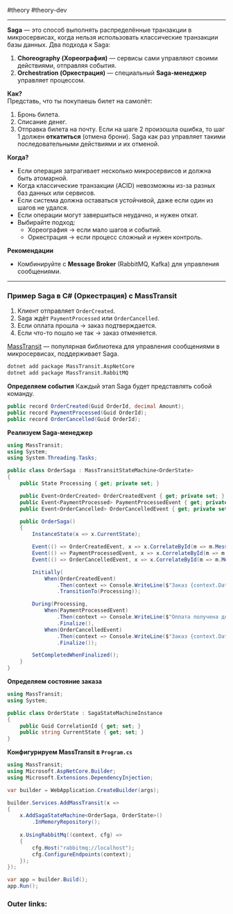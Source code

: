 #theory #theory-dev
 
---
**Saga** — это способ выполнять распределённые транзакции в микросервисах, когда нельзя использовать классические транзакции базы данных.
Два подхода к Saga:
1. **Choreography (Хореография)** — сервисы сами управляют своими действиями, отправляя события.
2. **Orchestration (Оркестрация)** — специальный **Saga-менеджер** управляет процессом.

**Как?**  
Представь, что ты покупаешь билет на самолёт:
1. Бронь билета.
2. Списание денег.
3. Отправка билета на почту.
Если на шаге 2 произошла ошибка, то шаг 1 должен **откатиться** (отмена брони). Saga как раз управляет такими последовательными действиями и их отменой.

**Когда?**
- Если операция затрагивает несколько микросервисов и должна быть атомарной.
- Когда классические транзакции (ACID) невозможны из-за разных баз данных или сервисов.
- Если система должна оставаться устойчивой, даже если один из шагов не удался.
- Если операции могут завершиться неудачно, и нужен откат.
- Выбирайте подход:
    - Хореография → если мало шагов и событий.
    - Оркестрация → если процесс сложный и нужен контроль.

**Рекомендации**
- Комбинируйте с **Message Broker** (RabbitMQ, Kafka) для управления сообщениями.

---

### **Пример Saga в C# (Оркестрация) с MassTransit**

1. Клиент отправляет `OrderCreated`.
2. Saga ждёт `PaymentProcessed` или `OrderCancelled`.
3. Если оплата прошла → заказ подтверждается.
4. Если что-то пошло не так → заказ отменяется.

[MassTransit](https://masstransit.io/) — популярная библиотека для управления сообщениями в микросервисах, поддерживает Saga.
```sh
dotnet add package MassTransit.AspNetCore
dotnet add package MassTransit.RabbitMQ
```

**Определяем события**
Каждый этап Saga будет представлять собой команду.
```csharp
public record OrderCreated(Guid OrderId, decimal Amount);
public record PaymentProcessed(Guid OrderId);
public record OrderCancelled(Guid OrderId);
```

**Реализуем Saga-менеджер**
```csharp
using MassTransit;
using System;
using System.Threading.Tasks;

public class OrderSaga : MassTransitStateMachine<OrderState>
{
    public State Processing { get; private set; }

    public Event<OrderCreated> OrderCreatedEvent { get; private set; }
    public Event<PaymentProcessed> PaymentProcessedEvent { get; private set; }
    public Event<OrderCancelled> OrderCancelledEvent { get; private set; }

    public OrderSaga()
    {
        InstanceState(x => x.CurrentState);

        Event(() => OrderCreatedEvent, x => x.CorrelateById(m => m.Message.OrderId));
        Event(() => PaymentProcessedEvent, x => x.CorrelateById(m => m.Message.OrderId));
        Event(() => OrderCancelledEvent, x => x.CorrelateById(m => m.Message.OrderId));

        Initially(
            When(OrderCreatedEvent)
                .Then(context => Console.WriteLine($"Заказ {context.Data.OrderId} создан, ожидаем оплату"))
                .TransitionTo(Processing));

        During(Processing,
            When(PaymentProcessedEvent)
                .Then(context => Console.WriteLine($"Оплата получена для заказа {context.Data.OrderId}"))
                .Finalize(),
            When(OrderCancelledEvent)
                .Then(context => Console.WriteLine($"Заказ {context.Data.OrderId} отменён"))
                .Finalize());

        SetCompletedWhenFinalized();
    }
}
```

**Определяем состояние заказа**
```csharp
using MassTransit;
using System;

public class OrderState : SagaStateMachineInstance
{
    public Guid CorrelationId { get; set; }
    public string CurrentState { get; set; }
}
```

**Конфигурируем MassTransit в `Program.cs`**
```csharp
using MassTransit;
using Microsoft.AspNetCore.Builder;
using Microsoft.Extensions.DependencyInjection;

var builder = WebApplication.CreateBuilder(args);

builder.Services.AddMassTransit(x =>
{
    x.AddSagaStateMachine<OrderSaga, OrderState>()
        .InMemoryRepository();
    
    x.UsingRabbitMq((context, cfg) =>
    {
        cfg.Host("rabbitmq://localhost");
        cfg.ConfigureEndpoints(context);
    });
});

var app = builder.Build();
app.Run();
```

### Outer links:

